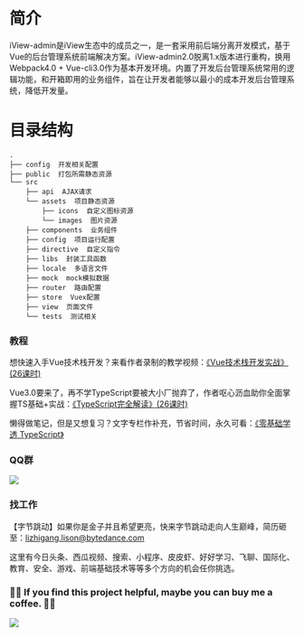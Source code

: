 # 简介

iView-admin是iView生态中的成员之一，是一套采用前后端分离开发模式，基于Vue的后台管理系统前端解决方案。iView-admin2.0脱离1.x版本进行重构，换用Webpack4.0 + Vue-cli3.0作为基本开发环境。内置了开发后台管理系统常用的逻辑功能，和开箱即用的业务组件，旨在让开发者能够以最小的成本开发后台管理系统，降低开发量。

# 目录结构

```
.
├── config  开发相关配置
├── public  打包所需静态资源
└── src
    ├── api  AJAX请求
    └── assets  项目静态资源
        ├── icons  自定义图标资源
        └── images  图片资源
    ├── components  业务组件
    ├── config  项目运行配置
    ├── directive  自定义指令
    ├── libs  封装工具函数
    ├── locale  多语言文件
    ├── mock  mock模拟数据
    ├── router  路由配置
    ├── store  Vuex配置
    ├── view  页面文件
    └── tests  测试相关
```
### 教程

想快速入手Vue技术栈开发？来看作者录制的教学视频：[《Vue技术栈开发实战》(26课时)](https://segmentfault.com/ls/1650000016221751)

Vue3.0要来了，再不学TypeScript要被大小厂抛弃了，作者呕心沥血助你全面掌握TS基础+实战：[《TypeScript完全解读》(26课时)](https://segmentfault.com/ls/1650000018455856)

懒得做笔记，但是又想复习？文字专栏作补充，节省时间，永久可看：[《零基础学透 TypeScript》](https://www.imooc.com/read/35)

### QQ群

![](https://github.com/lison16/v-org-tree/raw/master/group.png)

### 找工作

【字节跳动】如果你是金子并且希望更亮，快来字节跳动走向人生巅峰，简历砸至：lizhigang.lison@bytedance.com

这里有今日头条、西瓜视频、搜索、小程序、皮皮虾、好好学习、飞聊、国际化、教育、安全、游戏、前端基础技术等等多个方向的机会任你挑选。

### 💖💖 If you find this project helpful, maybe you can buy me a coffee. 💖💖
![](./code.png)
